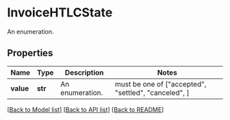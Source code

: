 # InvoiceHTLCState

An enumeration.

## Properties
Name | Type | Description | Notes
------------ | ------------- | ------------- | -------------
**value** | **str** | An enumeration. |  must be one of ["accepted", "settled", "canceled", ]

[[Back to Model list]](../README.md#documentation-for-models) [[Back to API list]](../README.md#documentation-for-api-endpoints) [[Back to README]](../README.md)


